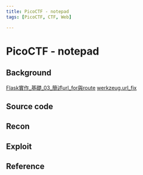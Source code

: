 ```yaml
---
title: PicoCTF - notepad
tags: [PicoCTF, CTF, Web]

---
```


# PicoCTF - notepad
## Background
[Flask實作_基礎_03_簡述url_for與route](https://hackmd.io/@shaoeChen/BkApyHhgf?type=view)
[werkzeug.url_fix](https://tedboy.github.io/flask/generated/werkzeug.url_fix.html)
## Source code

## Recon

## Exploit

## Reference